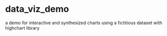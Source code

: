 # data_viz_demo
a demo for interactive and synthesized charts using a fictitious dataset with highchart library
